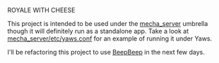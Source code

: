 ROYALE WITH CHEESE

This project is intended to be used under the [mecha_server](http://github.com/hydo/mecha_server/tree) umbrella though it will definitely run as a standalone app.  Take a look at [mecha_server/etc/yaws.conf](http://github.com/hydo/mecha_server/blob/5c53b75d3e41a52a3d7168c27fa0014654f3924a/etc/yaws.conf) for an example of running it under Yaws.

I'll be refactoring this project to use [BeepBeep](http://github.com/davebryson/beepbeep/tree/master) in the next few days.
